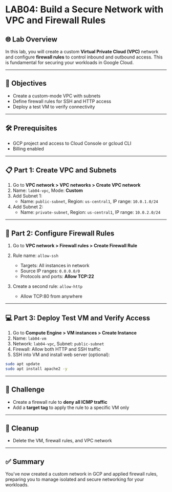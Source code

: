 # LAB04: Build a Secure Network with VPC and Firewall Rules

## 🌐 Lab Overview

In this lab, you will create a custom **Virtual Private Cloud (VPC)** network and configure **firewall rules** to control inbound and outbound access. This is fundamental for securing your workloads in Google Cloud.

---

## 🎯 Objectives

- Create a custom-mode VPC with subnets
- Define firewall rules for SSH and HTTP access
- Deploy a test VM to verify connectivity

---

## 🛠️ Prerequisites

- GCP project and access to Cloud Console or gcloud CLI
- Billing enabled

---

## 📋 Part 1: Create VPC and Subnets

1. Go to **VPC network > VPC networks > Create VPC network**
2. Name: `lab04-vpc`, Mode: **Custom**
3. Add Subnet 1:
   - Name: `public-subnet`, Region: `us-central1`, IP range: `10.0.1.0/24`
4. Add Subnet 2:
   - Name: `private-subnet`, Region: `us-central1`, IP range: `10.0.2.0/24`

---

## 🔐 Part 2: Configure Firewall Rules

1. Go to **VPC network > Firewall rules > Create Firewall Rule**
2. Rule name: `allow-ssh`
   - Targets: All instances in network
   - Source IP ranges: `0.0.0.0/0`
   - Protocols and ports: **Allow TCP:22**

3. Create a second rule: `allow-http`
   - Allow TCP:80 from anywhere

---

## 💻 Part 3: Deploy Test VM and Verify Access

1. Go to **Compute Engine > VM instances > Create Instance**
2. Name: `lab04-vm`
3. Network: `lab04-vpc`, Subnet: `public-subnet`
4. Firewall: Allow both HTTP and SSH traffic
5. SSH into VM and install web server (optional):
```bash
sudo apt update
sudo apt install apache2 -y
```

---

## 🧪 Challenge

- Create a firewall rule to **deny all ICMP traffic**
- Add a **target tag** to apply the rule to a specific VM only

---

## 🧹 Cleanup

- Delete the VM, firewall rules, and VPC network

---

## ✅ Summary

You've now created a custom network in GCP and applied firewall rules, preparing you to manage isolated and secure networking for your workloads.